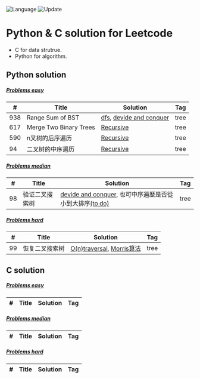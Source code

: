 ![Language](https://img.shields.io/badge/Language-Python%20%26%20C-orange) ![Update](https://img.shields.io/badge/Update-Weekly-green.svg) 
# Python & C solution for Leetcode

* C for data strutrue.
* Python for algorithm.

Python solution 
---

##### [Problems easy]()
| # | Title | Solution | Tag        |
|---| ----- | -------- | ---------- |
|938|Range Sum of BST|[dfs](./easy/tree/938_Range_Sum_of_BST.py), [devide and conquer](./easy/tree/938_Range_Sum_of_BST-DivideAndConquer.py)|tree|
|617|Merge Two Binary Trees|[Recursive](./easy/tree/617_Merge_Two_Binary_Trees.py)|tree|
|590|n叉树的后序遍历|[Recursive](./easy/tree/590.n叉树的后序遍历.py)|tree|
|94|二叉树的中序遍历|[Recursive](./easy/tree/94.二叉树的中序遍历.py)|tree|

##### [Problems median]()
| # | Title | Solution | Tag        |
|---| ----- | -------- | ---------- |
|98|验证二叉搜索树|[devide and conquer](./medium/tree/98.验证二叉搜索树.py), 也可中序遍歷是否從小到大排序[(to do)](./medium)|tree|

##### [Problems hard]()
| # | Title | Solution | Tag        |
|---| ----- | -------- | ---------- |
|99|恢复二叉搜索树|[O(n)traversal](./hard/tree/99.恢复二叉搜索树_O(n).py), [Morris算法](./tree/99.恢复二叉搜索树.py)|tree|

C solution 
---

##### [Problems easy]()
| # | Title | Solution | Tag        |
|---| ----- | -------- | ---------- |


##### [Problems median]()
| # | Title | Solution | Tag        |
|---| ----- | -------- | ---------- |


##### [Problems hard]()
| # | Title | Solution | Tag        |
|---| ----- | -------- | ---------- |
